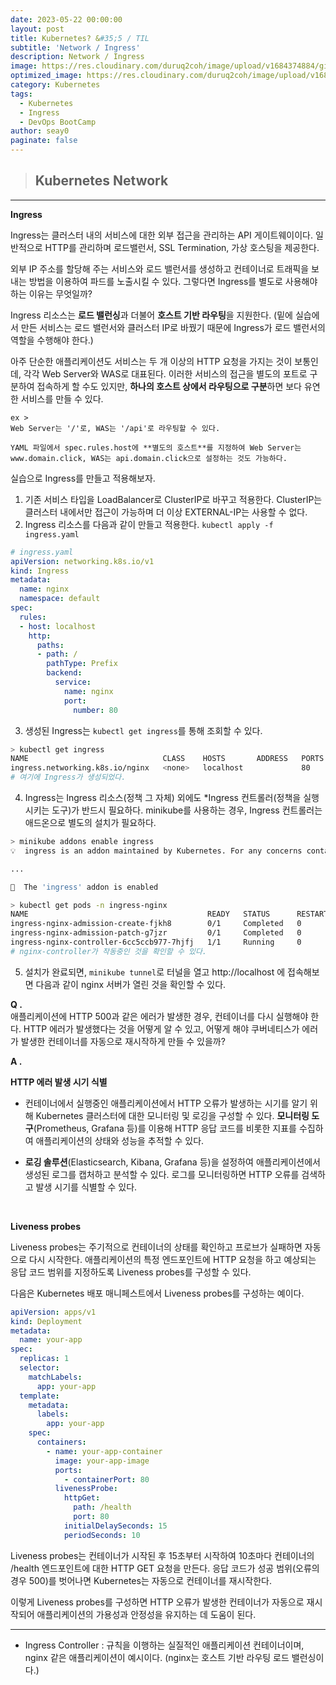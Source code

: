 ```yaml
---
date: 2023-05-22 00:00:00
layout: post
title: Kubernetes? &#35;5 / TIL
subtitle: 'Network / Ingress'
description: Network / Ingress
image: https://res.cloudinary.com/duruq2coh/image/upload/v1684374884/gitio/Kubernetes_ahpltn.png
optimized_image: https://res.cloudinary.com/duruq2coh/image/upload/v1684374884/gitio/Kubernetes_ahpltn.png
category: Kubernetes
tags:
  - Kubernetes
  - Ingress
  - DevOps BootCamp
author: seay0
paginate: false
---
```


> ## **Kubernetes Network** 
---

**Ingress**  

Ingress는 클러스터 내의 서비스에 대한 외부 접근을 관리하는 API 게이트웨이이다. 일반적으로 HTTP를 관리하며 로드밸런서, SSL Termination, 가상 호스팅을 제공한다.

외부 IP 주소를 할당해 주는 서비스와 로드 밸런서를 생성하고 컨테이너로 트래픽을 보내는 방법을 이용하여 파드를 노출시킬 수 있다. 그렇다면 Ingress를 별도로 사용해야 하는 이유는 무엇일까?

Ingress 리소스는 **로드 밸런싱**과 더불어 **호스트 기반 라우팅**을 지원한다. (밑에 실습에서 만든 서비스는 로드 밸런서와 클러스터 IP로 바꿨기 때문에 Ingress가 로드 밸런서의 역할을 수행해야 한다.)

아주 단순한 애플리케이션도 서비스는 두 개 이상의 HTTP 요청을 가지는 것이 보통인데, 각각 Web Server와 WAS로 대표된다. 이러한 서비스의 접근을 별도의 포트로 구분하여 접속하게 할 수도 있지만, **하나의 호스트 상에서 라우팅으로 구분**하면 보다 유연한 서비스를 만들 수 있다.  
```
ex > 
Web Server는 '/'로, WAS는 '/api'로 라우팅할 수 있다. 

YAML 파일에서 spec.rules.host에 **별도의 호스트**를 지정하여 Web Server는 www.domain.click, WAS는 api.domain.click으로 설정하는 것도 가능하다.
```

실습으로 Ingress를 만들고 적용해보자.

1. 기존 서비스 타입을 LoadBalancer로 ClusterIP로 바꾸고 적용한다. ClusterIP는 클러스터 내에서만 접근이 가능하며 더 이상 EXTERNAL-IP는 사용할 수 없다.
2. Ingress 리소스를 다음과 같이 만들고 적용한다. ```kubectl apply -f ingress.yaml```

```yaml
# ingress.yaml
apiVersion: networking.k8s.io/v1
kind: Ingress
metadata:
  name: nginx
  namespace: default
spec:
  rules:
  - host: localhost
    http:
      paths:
      - path: /
        pathType: Prefix
        backend:
          service:
            name: nginx
            port:
              number: 80
```

3. 생성된 Ingress는 ```kubectl get ingress```를 통해 조회할 수 있다.

```bash
> kubectl get ingress
NAME                              CLASS    HOSTS       ADDRESS   PORTS   AGE
ingress.networking.k8s.io/nginx   <none>   localhost             80      2m24s
# 여기에 Ingress가 생성되었다.
```

4. Ingress는 Ingress 리소스(정책 그 자체) 외에도 *Ingress 컨트롤러(정책을 실행시키는 도구)가 반드시 필요하다. minikube를 사용하는 경우, Ingress 컨트롤러는 애드온으로 별도의 설치가 필요하다. 

```bash
> minikube addons enable ingress
💡  ingress is an addon maintained by Kubernetes. For any concerns contact minikube on GitHub.

...

🌟  The 'ingress' addon is enabled

> kubectl get pods -n ingress-nginx
NAME                                        READY   STATUS      RESTARTS   AGE
ingress-nginx-admission-create-fjkh8        0/1     Completed   0          61s
ingress-nginx-admission-patch-g7jzr         0/1     Completed   0          61s
ingress-nginx-controller-6cc5ccb977-7hjfj   1/1     Running     0          61s
# nginx-controller가 작동중인 것을 확인할 수 있다.
```

5. 설치가 완료되면, ```minikube tunnel```로 터널을 열고 http://localhost 에 접속해보면 다음과 같이 nginx 서버가 열린 것을 확인할 수 있다.


**Q .**  
애플리케이션에 HTTP 500과 같은 에러가 발생한 경우, 컨테이너를 다시 실행해야 한다. HTTP 에러가 발생했다는 것을 어떻게 알 수 있고, 어떻게 해야 쿠버네티스가 에러가 발생한 컨테이너를 자동으로 재시작하게 만들 수 있을까?

**A .**  

**HTTP 에러 발생 시기 식별**
* 컨테이너에서 실행중인 애플리케이션에서 HTTP 오류가 발생하는 시기를 알기 위해 Kubernetes 클러스터에 대한 모니터링 및 로깅을 구성할 수 있다. **모니터링 도구**(Prometheus, Grafana 등)를 이용해 HTTP 응답 코드를 비롯한 지표를 수집하여 애플리케이션의 상태와 성능을 추적할 수 있다.

* **로깅 솔루션**(Elasticsearch, Kibana, Grafana 등)을 설정하여 애플리케이션에서 생성된 로그를 캡처하고 분석할 수 있다. 로그를 모니터링하면 HTTP 오류를 검색하고 발생 시기를 식별할 수 있다.

<br>

**Liveness probes**  

Liveness probes는 주기적으로 컨테이너의 상태를 확인하고 프로브가 실패하면 자동으로 다시 시작한다. 애플리케이션의 특정 엔드포인트에 HTTP 요청을 하고 예상되는 응답 코드 범위를 지정하도록 Liveness probes를 구성할 수 있다.

다음은 Kubernetes 배포 매니페스트에서 Liveness probes를 구성하는 예이다.

```yaml
apiVersion: apps/v1
kind: Deployment
metadata:
  name: your-app
spec:
  replicas: 1
  selector:
    matchLabels:
      app: your-app
  template:
    metadata:
      labels:
        app: your-app
    spec:
      containers:
        - name: your-app-container
          image: your-app-image
          ports:
            - containerPort: 80
          livenessProbe:
            httpGet:
              path: /health
              port: 80
            initialDelaySeconds: 15
            periodSeconds: 10
```

Liveness probes는 컨테이너가 시작된 후 15초부터 시작하여 10초마다 컨테이너의 /health 엔드포인트에 대한 HTTP GET 요청을 만든다. 응답 코드가 성공 범위(오류의 경우 500)를 벗어나면 Kubernetes는 자동으로 컨테이너를 재시작한다. 

이렇게 Liveness probes를 구성하면 HTTP 오류가 발생한 컨테이너가 자동으로 재시작되어 애플리케이션의 가용성과 안정성을 유지하는 데 도움이 된다.

---
* Ingress Controller : 규칙을 이행하는 실질적인 애플리케이션 컨테이너이며, nginx 같은 애플리케이션이 예시이다. (nginx는 호스트 기반 라우팅 로드 밸런싱이다.)